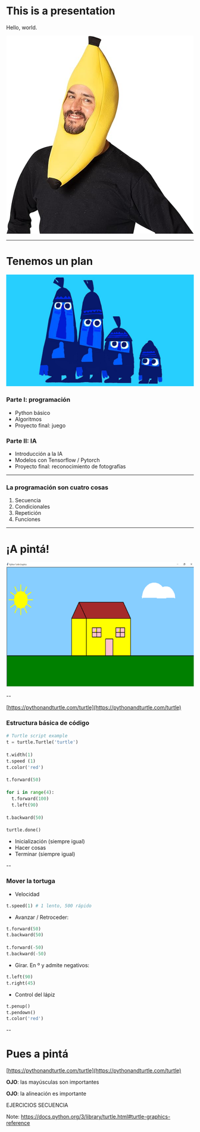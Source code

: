 

# This is a presentation

Hello, world.

![alt text](banana.jpg) <!-- .element style="margin-left: auto; margin-right: auto; display: block" -->


---


# Tenemos un plan

![Tenemos un plan](tenemos_un_plan.jpg) <!-- .element class="medium right" -->

### Parte I: programación
- Python básico
- Algoritmos
- Proyecto final: juego

### Parte II: IA
- Introducción a la IA
- Modelos con Tensorflow / Pytorch
- Proyecto final: reconocimiento de fotografías


---


### La programación son cuatro cosas

1. Secuencia
2. Condicionales
3. Repetición
4. Funciones

---

# ¡A pintá!


![Una casita](casita.png) <!-- .element class="big center" -->

--

[https://pythonandturtle.com/turtle](https://pythonandturtle.com/turtle)

### Estructura básica de código


```python [0|1-2|4-14|16]
# Turtle script example
t = turtle.Turtle('turtle')

t.width(1)
t.speed (1)
t.color('red')

t.forward(50)

for i in range(4):
  t.forward(100)
  t.left(90)

t.backward(50)

turtle.done()
```

- Inicialización (siempre igual)
- Hacer cosas
- Terminar (siempre igual)


--

### Mover la tortuga

- Velocidad

```python
t.speed(1) # 1 lento, 500 rápido
```

- Avanzar / Retroceder:

```python
t.forward(50)
t.backward(50)

t.forward(-50)
t.backward(-50)
```

- Girar. En º y admite negativos:


```python
t.left(90)
t.right(45)
```

- Control del lápiz

```python
t.penup()
t.pendown()
t.color('red')
```

--

# Pues a pintá

[https://pythonandturtle.com/turtle](https://pythonandturtle.com/turtle)
<!-- .element class="centered" style="margin-top: -3rem;" -->



**OJO**: las mayúsculas son importantes
<!-- .element class="centered" -->

**OJO**: la alineación es importante
<!-- .element class="centered" -->

EJERCICIOS SECUENCIA

Note:
https://docs.python.org/3/library/turtle.html#turtle-graphics-reference
